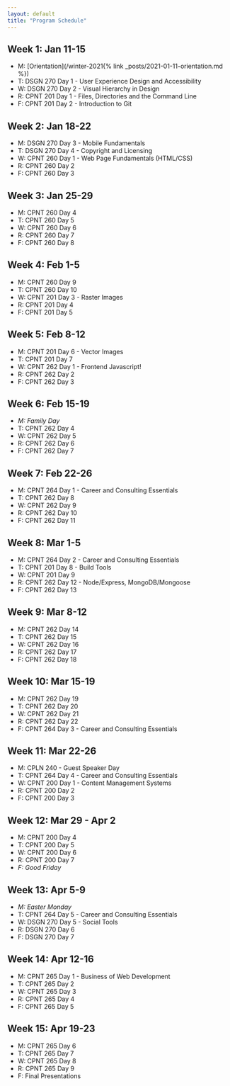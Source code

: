```yaml
---
layout: default
title: "Program Schedule"
---
```


## Week 1: Jan 11-15
- M: [Orientation](/winter-2021{% link _posts/2021-01-11-orientation.md %})
- T: DSGN 270 Day 1 - User Experience Design and Accessibility
- W: DSGN 270 Day 2 - Visual Hierarchy in Design
- R: CPNT 201 Day 1 - Files, Directories and the Command Line
- F: CPNT 201 Day 2 - Introduction to Git

## Week 2: Jan 18-22
- M: DSGN 270 Day 3 - Mobile Fundamentals
- T: DSGN 270 Day 4 - Copyright and Licensing
- W: CPNT 260 Day 1 - Web Page Fundamentals (HTML/CSS)
- R: CPNT 260 Day 2
- F: CPNT 260 Day 3

## Week 3: Jan 25-29
- M: CPNT 260 Day 4
- T: CPNT 260 Day 5
- W: CPNT 260 Day 6
- R: CPNT 260 Day 7
- F: CPNT 260 Day 8

## Week 4: Feb 1-5
- M: CPNT 260 Day 9
- T: CPNT 260 Day 10
- W: CPNT 201 Day 3 - Raster Images
- R: CPNT 201 Day 4
- F: CPNT 201 Day 5

## Week 5: Feb 8-12
- M: CPNT 201 Day 6 - Vector Images
- T: CPNT 201 Day 7
- W: CPNT 262 Day 1 - Frontend Javascript!
- R: CPNT 262 Day 2
- F: CPNT 262 Day 3

## Week 6: Feb 15-19
- _M: Family Day_
- T: CPNT 262 Day 4
- W: CPNT 262 Day 5
- R: CPNT 262 Day 6
- F: CPNT 262 Day 7

## Week 7: Feb 22-26
- M: CPNT 264 Day 1 - Career and Consulting Essentials
- T: CPNT 262 Day 8
- W: CPNT 262 Day 9
- R: CPNT 262 Day 10
- F: CPNT 262 Day 11

## Week 8: Mar 1-5
- M: CPNT 264 Day 2 - Career and Consulting Essentials
- T: CPNT 201 Day 8 - Build Tools
- W: CPNT 201 Day 9
- R: CPNT 262 Day 12 - Node/Express, MongoDB/Mongoose
- F: CPNT 262 Day 13

## Week 9: Mar 8-12
- M: CPNT 262 Day 14
- T: CPNT 262 Day 15
- W: CPNT 262 Day 16
- R: CPNT 262 Day 17
- F: CPNT 262 Day 18

## Week 10: Mar 15-19
- M: CPNT 262 Day 19
- T: CPNT 262 Day 20
- W: CPNT 262 Day 21 
- R: CPNT 262 Day 22
- F: CPNT 264 Day 3 - Career and Consulting Essentials

## Week 11: Mar 22-26
- M: CPLN 240 - Guest Speaker Day 
- T: CPNT 264 Day 4 - Career and Consulting Essentials
- W: CPNT 200 Day 1 - Content Management Systems
- R: CPNT 200 Day 2
- F: CPNT 200 Day 3

## Week 12: Mar 29 - Apr 2
- M: CPNT 200 Day 4
- T: CPNT 200 Day 5
- W: CPNT 200 Day 6
- R: CPNT 200 Day 7
- _F: Good Friday_

## Week 13: Apr 5-9
- _M: Easter Monday_
- T: CPNT 264 Day 5 - Career and Consulting Essentials
- W: DSGN 270 Day 5 - Social Tools
- R: DSGN 270 Day 6
- F: DSGN 270 Day 7

## Week 14: Apr 12-16
- M: CPNT 265 Day 1 - Business of Web Development
- T: CPNT 265 Day 2
- W: CPNT 265 Day 3
- R: CPNT 265 Day 4
- F: CPNT 265 Day 5

## Week 15: Apr 19-23
- M: CPNT 265 Day 6
- T: CPNT 265 Day 7
- W: CPNT 265 Day 8
- R: CPNT 265 Day 9
- F: Final Presentations
